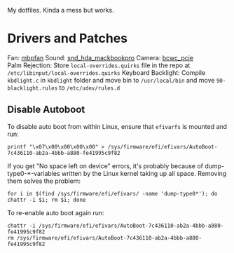 My dotfiles.
Kinda a mess but works.

# Drivers and Patches
Fan: [mbpfan](https://github.com/linux-on-mac/mbpfan)
Sound: [snd_hda_mackbookpro](https://github.com/davidjo/snd_hda_macbookpro)
Camera: [bcwc_pcie](https://github.com/patjak/facetimehd/wiki)\
Palm Rejection: Store `local-overrides.quirks` file in the repo at `/etc/libinput/local-overrides.quirks`
Keyboard Backlight: Compile `kbdlight.c` in `kbdlight` folder and move bin to `/usr/local/bin` and move `90-blacklight.rules` to `/etc/udev/rules.d`


## Disable Autoboot
To disable auto boot from within Linux, ensure that `efivarfs` is mounted and run:
```
printf "\x07\x00\x00\x00\x00" > /sys/firmware/efi/efivars/AutoBoot-7c436110-ab2a-4bbb-a880-fe41995c9f82
```
If you get "No space left on device" errors, it's probably because of dump-type0-*-variables written by the Linux kernel taking up all space. Removing them solves the problem:
```
for i in $(find /sys/firmware/efi/efivars/ -name 'dump-type0*'); do chattr -i $i; rm $i; done
```
To re-enable auto boot again run:
```
chattr -i /sys/firmware/efi/efivars/AutoBoot-7c436110-ab2a-4bbb-a880-fe41995c9f82
rm /sys/firmware/efi/efivars/AutoBoot-7c436110-ab2a-4bbb-a880-fe41995c9f82
```





